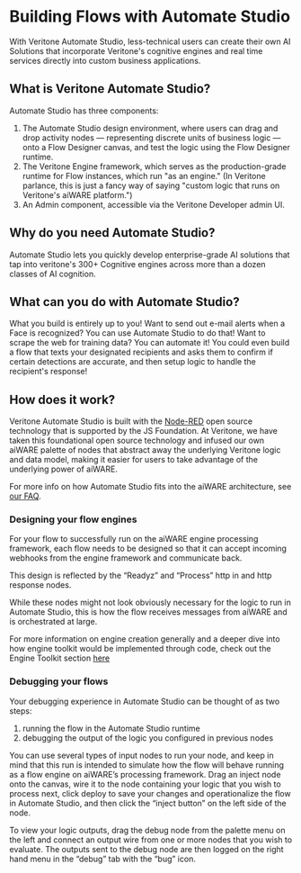 # Building Flows with Automate Studio

With Veritone Automate Studio, less-technical users can create their own AI Solutions that incorporate Veritone's cognitive engines and real time services directly into custom business applications.

## What is Veritone Automate Studio?

Automate Studio has three components:

1. The Automate Studio design environment, where users can drag and drop activity nodes &mdash; representing discrete units of business logic &mdash; onto a Flow Designer canvas, and test the logic using the Flow Designer runtime.
2. The Veritone Engine framework, which serves as the production-grade runtime for Flow instances, which run "as an engine." (In Veritone parlance, this is just a fancy way of saying "custom logic that runs on Veritone's aiWARE platform.")
3. An Admin component, accessible via the Veritone Developer admin UI.

## Why do you need Automate Studio?

Automate Studio lets you quickly develop enterprise-grade AI solutions that tap into veritone's 300+ Cognitive engines across more than a dozen classes of AI cognition.

## What can you do with Automate Studio?

What you build is entirely up to you! Want to send out e-mail alerts when a Face is recognized? You can use Automate Studio to do that! Want to scrape the web for training data? You can automate it! You could even build a flow that texts your designated recipients and asks them to confirm if certain detections are accurate, and then setup logic to handle the recipient's response!

## How does it work?

Veritone Automate Studio is built with the [Node-RED](https://nodered.org/) open source technology that is supported by the JS Foundation. At Veritone, we have taken this foundational open source technology and infused our own aiWARE palette of nodes that abstract away the underlying Veritone logic and data model, making it easier for users to take advantage of the underlying power of aiWARE.

For more info on how Automate Studio fits into the aiWARE architecture, see [our FAQ](developer/flow/faq).

### Designing your flow engines

For your flow to successfully run on the aiWARE engine processing framework, each flow needs to be designed so that it can accept incoming webhooks from the engine framework and communicate back.

This design is reflected by the “Readyz” and “Process” http in and http response nodes.

While these nodes might not look obviously necessary for the logic to run in Automate Studio, this is how the flow receives messages from aiWARE and is orchestrated at large.

For more information on engine creation generally and a deeper dive into how engine toolkit would be implemented through code, check out the Engine Toolkit section [here](developer/engines/toolkit)

### Debugging your flows

Your debugging experience in Automate Studio can be thought of as two steps:

1. running the flow in the Automate Studio runtime
2. debugging the output of the logic you configured in previous nodes

You can use several types of input nodes to run your node, and keep in mind that this run is intended to simulate how the flow will behave running as a flow engine on aiWARE’s processing framework. Drag an inject node onto the canvas, wire it to the node containing your logic that you wish to process next, click deploy to save your changes and operationalize the flow in Automate Studio, and then click the “inject button” on the left side of the node.

To view your logic outputs, drag the debug node from the palette menu on the left and connect an output wire from one or more nodes that you wish to evaluate. The outputs sent to the debug node are then logged on the right hand menu in the “debug” tab with the “bug” icon.
